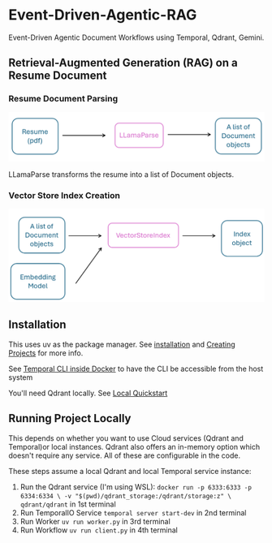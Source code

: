# Event-Driven-Agentic-RAG

Event-Driven Agentic Document Workflows using Temporal, Qdrant, Gemini. 

## Retrieval-Augmented Generation (RAG) on a Resume Document

### Resume Document Parsing
![Resume Parse](resume_parse_flow.png)

LLamaParse transforms the resume into a list of Document objects.

### Vector Store Index Creation

![Resume Indexing](index_resume_flow.png)

## Installation 

This uses uv as the package manager. See [installation](https://docs.astral.sh/uv/getting-started/installation/) and [Creating Projects](https://docs.astral.sh/uv/concepts/projects/init/) for more info. 

See [Temporal CLI inside Docker](https://docs.temporal.io/cli#installation) to have the CLI be accessible from the host system

You'll need Qdrant locally. See [Local Quickstart](https://qdrant.tech/documentation/quickstart/)

## Running Project Locally
This depends on whether you want to use Cloud services (Qdrant and Temporal)or local instances. Qdrant also offers an in-memory option which doesn't require any service. All of these are configurable in the code. 

These steps assume a local Qdrant and local Temporal service instance: 
1. Run the Qdrant service (I'm using WSL): `docker run -p 6333:6333 -p 6334:6334 \
    -v "$(pwd)/qdrant_storage:/qdrant/storage:z" \
    qdrant/qdrant` in 1st terminal
2. Run TemporalIO Service `temporal server start-dev` in 2nd terminal
3. Run Worker `uv run worker.py` in 3rd terminal
4. Run Workflow `uv run client.py` in 4th terminal 